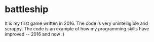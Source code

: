 # battleship
It is my first game written in 2016. The code is very unintelligible and scrappy. The code is an example of how my programming skills have improved -- 2016 and  now :)
